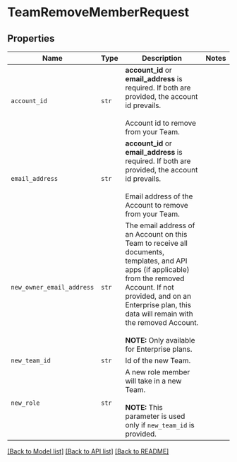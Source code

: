 # TeamRemoveMemberRequest



## Properties
Name | Type | Description | Notes
------------ | ------------- | ------------- | -------------
| `account_id` | ```str``` |  **account_id** or **email_address** is required. If both are provided, the account id prevails.<br><br>Account id to remove from your Team.  |  |
| `email_address` | ```str``` |  **account_id** or **email_address** is required. If both are provided, the account id prevails.<br><br>Email address of the Account to remove from your Team.  |  |
| `new_owner_email_address` | ```str``` |  The email address of an Account on this Team to receive all documents, templates, and API apps (if applicable) from the removed Account. If not provided, and on an Enterprise plan, this data will remain with the removed Account.<br><br>**NOTE:** Only available for Enterprise plans.  |  |
| `new_team_id` | ```str``` |  Id of the new Team.  |  |
| `new_role` | ```str``` |  A new role member will take in a new Team.<br><br>**NOTE:** This parameter is used only if `new_team_id` is provided.  |  |

[[Back to Model list]](../README.md#documentation-for-models) [[Back to API list]](../README.md#documentation-for-api-endpoints) [[Back to README]](../README.md)

